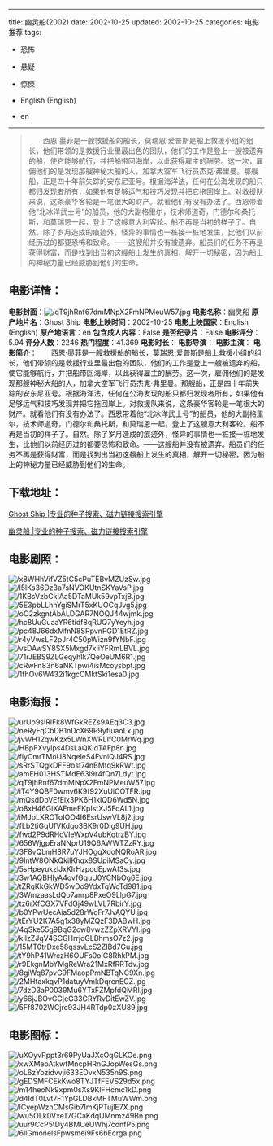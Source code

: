 
---
title: 幽灵船(2002)
date: 2002-10-25
updated: 2002-10-25
categories: 电影推荐
tags:
- 恐怖
- 悬疑
- 惊悚

- English (English)
- en
---


> 　　西恩·墨菲是一艘救援船的船长，莫瑞恩·爱普斯是船上救援小组的组长，他们带领的是救援行业里最出色的团队，他们的工作是登上一艘被遗弃的船，使它能够航行，并把船带回海岸，以此获得雇主的酬劳。这一次，雇佣他们的是发现那艘神秘大船的人，加拿大空军飞行员杰克·弗里曼。那艘船，正是四十年前失踪的安东尼亚号。根据海洋法，任何在公海发现的船只都归发现者所有，如果他有足够运气和技巧发现并把它拖回岸上。对救援队来说，这条豪华客轮是一笔很大的财产。就看他们有没有办法了。西恩带着他“北冰洋武士号”的船员，他的大副格里尔，技术师道奇，门德尔和桑托斯，和莫瑞恩一起，登上了这艘意大利客轮。船不再是当初的样子了。自然。除了岁月造成的痕迹外，怪异的事情也一桩接一桩地发生，比他们以前经历过的都要恐怖和致命。——这艘船并没有被遗弃。船员们的任务不再是获得财富，而是找到出当初这艘船上发生的真相，解开一切秘密，因为船上的神秘力量已经威胁到他们的生命。

## **电影详情**：

**电影封面**：<img src="https://image.tmdb.org/t/p/w200/qT9jhRnf67dmMNpX2FmNPMeuW57.jpg" alt="/qT9jhRnf67dmMNpX2FmNPMeuW57.jpg" title="/qT9jhRnf67dmMNpX2FmNPMeuW57.jpg">
**电影名称**：幽灵船
**原产地片名**：Ghost Ship
**电影上映时间**：2002-10-25
**电影上映国家**：English (English)
**原产地语言**：en
**包含成人内容**：False
**是否纪录片**：False
**电影评分**：5.94
**评分人数**：2246
**热门程度**：41.369
**电影时长**：
**电影导演**：
**电影主演**：
**电影简介**：　　西恩·墨菲是一艘救援船的船长，莫瑞恩·爱普斯是船上救援小组的组长，他们带领的是救援行业里最出色的团队，他们的工作是登上一艘被遗弃的船，使它能够航行，并把船带回海岸，以此获得雇主的酬劳。这一次，雇佣他们的是发现那艘神秘大船的人，加拿大空军飞行员杰克·弗里曼。那艘船，正是四十年前失踪的安东尼亚号。根据海洋法，任何在公海发现的船只都归发现者所有，如果他有足够运气和技巧发现并把它拖回岸上。对救援队来说，这条豪华客轮是一笔很大的财产。就看他们有没有办法了。西恩带着他“北冰洋武士号”的船员，他的大副格里尔，技术师道奇，门德尔和桑托斯，和莫瑞恩一起，登上了这艘意大利客轮。船不再是当初的样子了。自然。除了岁月造成的痕迹外，怪异的事情也一桩接一桩地发生，比他们以前经历过的都要恐怖和致命。——这艘船并没有被遗弃。船员们的任务不再是获得财富，而是找到出当初这艘船上发生的真相，解开一切秘密，因为船上的神秘力量已经威胁到他们的生命。

## **下载地址**：
[Ghost Ship |专业的种子搜索、磁力链接搜索引擎](https://movie.amd794.com:2083/?search=Ghost%20Ship&ordering=&mode=match_phrase&page_size=10&page=1)

[幽灵船 |专业的种子搜索、磁力链接搜索引擎](https://movie.amd794.com:2083/?search=%E5%B9%BD%E7%81%B5%E8%88%B9&ordering=&mode=match_phrase&page_size=10&page=1)
 

## **电影剧照**：
<img src="https://image.tmdb.org/t/p/original/x8WHhVifVZ5tC5cPuTEBvMZUzSw.jpg" alt="/x8WHhVifVZ5tC5cPuTEBvMZUzSw.jpg" title="/x8WHhVifVZ5tC5cPuTEBvMZUzSw.jpg"><img src="https://image.tmdb.org/t/p/original/l5lKs36Dz3a7sNVOKUtnSKYaVsP.jpg" alt="/l5lKs36Dz3a7sNVOKUtnSKYaVsP.jpg" title="/l5lKs36Dz3a7sNVOKUtnSKYaVsP.jpg"><img src="https://image.tmdb.org/t/p/original/1KBsVzbCkIAa5DTaMUk59vpTxjB.jpg" alt="/1KBsVzbCkIAa5DTaMUk59vpTxjB.jpg" title="/1KBsVzbCkIAa5DTaMUk59vpTxjB.jpg"><img src="https://image.tmdb.org/t/p/original/5E3pbLLhnYgiSMrT5xKUOCqJvg5.jpg" alt="/5E3pbLLhnYgiSMrT5xKUOCqJvg5.jpg" title="/5E3pbLLhnYgiSMrT5xKUOCqJvg5.jpg"><img src="https://image.tmdb.org/t/p/original/oO2zkgntAbALDGAR7NOQJ44wjmk.jpg" alt="/oO2zkgntAbALDGAR7NOQJ44wjmk.jpg" title="/oO2zkgntAbALDGAR7NOQJ44wjmk.jpg"><img src="https://image.tmdb.org/t/p/original/hc8UuGuaaYR6tidf8qRUQ7yYeyh.jpg" alt="/hc8UuGuaaYR6tidf8qRUQ7yYeyh.jpg" title="/hc8UuGuaaYR6tidf8qRUQ7yYeyh.jpg"><img src="https://image.tmdb.org/t/p/original/pc48J66dxMfnN8SRpvnPGD1EtRZ.jpg" alt="/pc48J66dxMfnN8SRpvnPGD1EtRZ.jpg" title="/pc48J66dxMfnN8SRpvnPGD1EtRZ.jpg"><img src="https://image.tmdb.org/t/p/original/r4yVwsLF2pJr4C50pWizn9fYNbF.jpg" alt="/r4yVwsLF2pJr4C50pWizn9fYNbF.jpg" title="/r4yVwsLF2pJr4C50pWizn9fYNbF.jpg"><img src="https://image.tmdb.org/t/p/original/vsDAwSY8SX5Mxgd7xIiYFRmLBVL.jpg" alt="/vsDAwSY8SX5Mxgd7xIiYFRmLBVL.jpg" title="/vsDAwSY8SX5Mxgd7xIiYFRmLBVL.jpg"><img src="https://image.tmdb.org/t/p/original/71rJEBS9ZLGeqyhlk7QeOeUM6R1.jpg" alt="/71rJEBS9ZLGeqyhlk7QeOeUM6R1.jpg" title="/71rJEBS9ZLGeqyhlk7QeOeUM6R1.jpg"><img src="https://image.tmdb.org/t/p/original/cRwFn83n6aNKTpwi4isMcoysbpt.jpg" alt="/cRwFn83n6aNKTpwi4isMcoysbpt.jpg" title="/cRwFn83n6aNKTpwi4isMcoysbpt.jpg"><img src="https://image.tmdb.org/t/p/original/1fhOv6W432i1kgcCMktSki1esa0.jpg" alt="/1fhOv6W432i1kgcCMktSki1esa0.jpg" title="/1fhOv6W432i1kgcCMktSki1esa0.jpg">

## **电影海报**：
<img src="https://image.tmdb.org/t/p/original/urUo9sIRlFk8WfGkREZs9AEq3C3.jpg" alt="/urUo9sIRlFk8WfGkREZs9AEq3C3.jpg" title="/urUo9sIRlFk8WfGkREZs9AEq3C3.jpg"><img src="https://image.tmdb.org/t/p/original/neRyFqCbDB1nDcX69P9yfluaoLx.jpg" alt="/neRyFqCbDB1nDcX69P9yfluaoLx.jpg" title="/neRyFqCbDB1nDcX69P9yfluaoLx.jpg"><img src="https://image.tmdb.org/t/p/original/jvWH12qwKzx5LWnXWRLIfC0MrWq.jpg" alt="/jvWH12qwKzx5LWnXWRLIfC0MrWq.jpg" title="/jvWH12qwKzx5LWnXWRLIfC0MrWq.jpg"><img src="https://image.tmdb.org/t/p/original/HBpFXvylps4DsLaQKidTAFp8n.jpg" alt="/HBpFXvylps4DsLaQKidTAFp8n.jpg" title="/HBpFXvylps4DsLaQKidTAFp8n.jpg"><img src="https://image.tmdb.org/t/p/original/flyCmrTMoU8NqeleS4FvnlQJ4RS.jpg" alt="/flyCmrTMoU8NqeleS4FvnlQJ4RS.jpg" title="/flyCmrTMoU8NqeleS4FvnlQJ4RS.jpg"><img src="https://image.tmdb.org/t/p/original/sRrSTQgkDFF9ost74nBMtq9kRWt.jpg" alt="/sRrSTQgkDFF9ost74nBMtq9kRWt.jpg" title="/sRrSTQgkDFF9ost74nBMtq9kRWt.jpg"><img src="https://image.tmdb.org/t/p/original/amEH013HSTMdE63l9r4fQn7Ldyt.jpg" alt="/amEH013HSTMdE63l9r4fQn7Ldyt.jpg" title="/amEH013HSTMdE63l9r4fQn7Ldyt.jpg"><img src="https://image.tmdb.org/t/p/original/qT9jhRnf67dmMNpX2FmNPMeuW57.jpg" alt="/qT9jhRnf67dmMNpX2FmNPMeuW57.jpg" title="/qT9jhRnf67dmMNpX2FmNPMeuW57.jpg"><img src="https://image.tmdb.org/t/p/original/iT4Y9QBF0wmv6K9f92XuUiCOTFR.jpg" alt="/iT4Y9QBF0wmv6K9f92XuUiCOTFR.jpg" title="/iT4Y9QBF0wmv6K9f92XuUiCOTFR.jpg"><img src="https://image.tmdb.org/t/p/original/mQsdDpVEfElx3PK6H1kIQD6Wd5N.jpg" alt="/mQsdDpVEfElx3PK6H1kIQD6Wd5N.jpg" title="/mQsdDpVEfElx3PK6H1kIQD6Wd5N.jpg"><img src="https://image.tmdb.org/t/p/original/o8xH46GiXAFmeFKpIstXJ5FqAL1.jpg" alt="/o8xH46GiXAFmeFKpIstXJ5FqAL1.jpg" title="/o8xH46GiXAFmeFKpIstXJ5FqAL1.jpg"><img src="https://image.tmdb.org/t/p/original/iMJpLXROToIOO4I6EsrUswVL8j2.jpg" alt="/iMJpLXROToIOO4I6EsrUswVL8j2.jpg" title="/iMJpLXROToIOO4I6EsrUswVL8j2.jpg"><img src="https://image.tmdb.org/t/p/original/fLb2tiGqUfVKdqo3BK9r0DIg9UH.jpg" alt="/fLb2tiGqUfVKdqo3BK9r0DIg9UH.jpg" title="/fLb2tiGqUfVKdqo3BK9r0DIg9UH.jpg"><img src="https://image.tmdb.org/t/p/original/fwd2P9dRHoVIeWxpV4ubKqtrzBY.jpg" alt="/fwd2P9dRHoVIeWxpV4ubKqtrzBY.jpg" title="/fwd2P9dRHoVIeWxpV4ubKqtrzBY.jpg"><img src="https://image.tmdb.org/t/p/original/656WjgpEraNNprU19Q6AWWTZzRY.jpg" alt="/656WjgpEraNNprU19Q6AWWTZzRY.jpg" title="/656WjgpEraNNprU19Q6AWWTZzRY.jpg"><img src="https://image.tmdb.org/t/p/original/3F8vQLmH8R7uYJHOgqXdoNQRoAR.jpg" alt="/3F8vQLmH8R7uYJHOgqXdoNQRoAR.jpg" title="/3F8vQLmH8R7uYJHOgqXdoNQRoAR.jpg"><img src="https://image.tmdb.org/t/p/original/9IntW8ONkQkiIKhqx8SUpiMSaOy.jpg" alt="/9IntW8ONkQkiIKhqx8SUpiMSaOy.jpg" title="/9IntW8ONkQkiIKhqx8SUpiMSaOy.jpg"><img src="https://image.tmdb.org/t/p/original/5sHpeyukzlJxKIrHzpodEpwAf3s.jpg" alt="/5sHpeyukzlJxKIrHzpodEpwAf3s.jpg" title="/5sHpeyukzlJxKIrHzpodEpwAf3s.jpg"><img src="https://image.tmdb.org/t/p/original/3w1AQBHIyA4ovfGquU0YCNbOg6E.jpg" alt="/3w1AQBHIyA4ovfGquU0YCNbOg6E.jpg" title="/3w1AQBHIyA4ovfGquU0YCNbOg6E.jpg"><img src="https://image.tmdb.org/t/p/original/tZRqKkGkWD5wDo9YdxTgWoTd981.jpg" alt="/tZRqKkGkWD5wDo9YdxTgWoTd981.jpg" title="/tZRqKkGkWD5wDo9YdxTgWoTd981.jpg"><img src="https://image.tmdb.org/t/p/original/3WmzaasLdQo7anrp8PxeO9LlpG7.jpg" alt="/3WmzaasLdQo7anrp8PxeO9LlpG7.jpg" title="/3WmzaasLdQo7anrp8PxeO9LlpG7.jpg"><img src="https://image.tmdb.org/t/p/original/tz6rXfCGX7VFdGj49wLVL7RbirY.jpg" alt="/tz6rXfCGX7VFdGj49wLVL7RbirY.jpg" title="/tz6rXfCGX7VFdGj49wLVL7RbirY.jpg"><img src="https://image.tmdb.org/t/p/original/b0YPwUecAia5d28rWqFr7JvAQYU.jpg" alt="/b0YPwUecAia5d28rWqFr7JvAQYU.jpg" title="/b0YPwUecAia5d28rWqFr7JvAQYU.jpg"><img src="https://image.tmdb.org/t/p/original/tErYU2K7A5g1x38yMZQzF3DABwH.jpg" alt="/tErYU2K7A5g1x38yMZQzF3DABwH.jpg" title="/tErYU2K7A5g1x38yMZQzF3DABwH.jpg"><img src="https://image.tmdb.org/t/p/original/4qSke55g9BqG2cw8vwzZZpXRVYI.jpg" alt="/4qSke55g9BqG2cw8vwzZZpXRVYI.jpg" title="/4qSke55g9BqG2cw8vwzZZpXRVYI.jpg"><img src="https://image.tmdb.org/t/p/original/kIlzZJqV4SCGHrrjoGLBhmsO7z2.jpg" alt="/kIlzZJqV4SCGHrrjoGLBhmsO7z2.jpg" title="/kIlzZJqV4SCGHrrjoGLBhmsO7z2.jpg"><img src="https://image.tmdb.org/t/p/original/15MT0trDxe58qssvLcS2ZIBd7Gu.jpg" alt="/15MT0trDxe58qssvLcS2ZIBd7Gu.jpg" title="/15MT0trDxe58qssvLcS2ZIBd7Gu.jpg"><img src="https://image.tmdb.org/t/p/original/tY9hP41WrczH6OUFs0oIG8RhkPM.jpg" alt="/tY9hP41WrczH6OUFs0oIG8RhkPM.jpg" title="/tY9hP41WrczH6OUFs0oIG8RhkPM.jpg"><img src="https://image.tmdb.org/t/p/original/r9EkgnMbYMgReWra21MxRfRRTdv.jpg" alt="/r9EkgnMbYMgReWra21MxRfRRTdv.jpg" title="/r9EkgnMbYMgReWra21MxRfRRTdv.jpg"><img src="https://image.tmdb.org/t/p/original/8giWq87pvG9FMaopPmNBTqNC9Xn.jpg" alt="/8giWq87pvG9FMaopPmNBTqNC9Xn.jpg" title="/8giWq87pvG9FMaopPmNBTqNC9Xn.jpg"><img src="https://image.tmdb.org/t/p/original/2MHtaxkqvP1datuyVmkDqrcnECZ.jpg" alt="/2MHtaxkqvP1datuyVmkDqrcnECZ.jpg" title="/2MHtaxkqvP1datuyVmkDqrcnECZ.jpg"><img src="https://image.tmdb.org/t/p/original/7dzD3aP0039Mu6YTxFZMpfdQMRI.jpg" alt="/7dzD3aP0039Mu6YTxFZMpfdQMRI.jpg" title="/7dzD3aP0039Mu6YTxFZMpfdQMRI.jpg"><img src="https://image.tmdb.org/t/p/original/y66jJBOvGGjeG33GRYRvDitEwZV.jpg" alt="/y66jJBOvGGjeG33GRYRvDitEwZV.jpg" title="/y66jJBOvGGjeG33GRYRvDitEwZV.jpg"><img src="https://image.tmdb.org/t/p/original/5Ff8702WCjrc93JH4RTdp0zXU89.jpg" alt="/5Ff8702WCjrc93JH4RTdp0zXU89.jpg" title="/5Ff8702WCjrc93JH4RTdp0zXU89.jpg">

## **电影图标**：
<img src="https://image.tmdb.org/t/p/original/uXOyvRppt3r69PyUaJXcOqGLKOe.png" alt="/uXOyvRppt3r69PyUaJXcOqGLKOe.png" title="/uXOyvRppt3r69PyUaJXcOqGLKOe.png"><img src="https://image.tmdb.org/t/p/original/xwXMeoAtkwfMncpHRnGJopWesGs.png" alt="/xwXMeoAtkwfMncpHRnGJopWesGs.png" title="/xwXMeoAtkwfMncpHRnGJopWesGs.png"><img src="https://image.tmdb.org/t/p/original/oL6zYozidvvji633EDvxN535n9S.png" alt="/oL6zYozidvvji633EDvxN535n9S.png" title="/oL6zYozidvvji633EDvxN535n9S.png"><img src="https://image.tmdb.org/t/p/original/gEDSMFCEkKwo8TYJTfFEVS29d5x.png" alt="/gEDSMFCEkKwo8TYJTfFEVS29d5x.png" title="/gEDSMFCEkKwo8TYJTfFEVS29d5x.png"><img src="https://image.tmdb.org/t/p/original/m14heoNk9xpm0sXs9KlFHcmc1kD.png" alt="/m14heoNk9xpm0sXs9KlFHcmc1kD.png" title="/m14heoNk9xpm0sXs9KlFHcmc1kD.png"><img src="https://image.tmdb.org/t/p/original/d4ldT0Lvt7F1YpGLDBkMFTMuWWm.png" alt="/d4ldT0Lvt7F1YpGLDBkMFTMuWWm.png" title="/d4ldT0Lvt7F1YpGLDBkMFTMuWWm.png"><img src="https://image.tmdb.org/t/p/original/lCyepWznCMsGib7ImKjPTujlE7X.png" alt="/lCyepWznCMsGib7ImKjPTujlE7X.png" title="/lCyepWznCMsGib7ImKjPTujlE7X.png"><img src="https://image.tmdb.org/t/p/original/wu5OLk0VxeT7GCaKdqUMnmz49Bn.png" alt="/wu5OLk0VxeT7GCaKdqUMnmz49Bn.png" title="/wu5OLk0VxeT7GCaKdqUMnmz49Bn.png"><img src="https://image.tmdb.org/t/p/original/uur9CcP5tDy4BMUeUWhj7confP5.png" alt="/uur9CcP5tDy4BMUeUWhj7confP5.png" title="/uur9CcP5tDy4BMUeUWhj7confP5.png"><img src="https://image.tmdb.org/t/p/original/6llGmonelsFpwsmei9Fs6bEcrga.png" alt="/6llGmonelsFpwsmei9Fs6bEcrga.png" title="/6llGmonelsFpwsmei9Fs6bEcrga.png">
